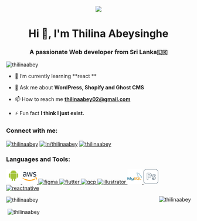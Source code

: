 <div align="center"> <img src="https://user-images.githubusercontent.com/74038190/225813708-98b745f2-7d22-48cf-9150-083f1b00d6c9.gif"> </div>
<h1 align="center">Hi 👋, I'm Thilina Abeysinghe</h1>
<h3 align="center">A passionate Web developer from Sri Lanka🇱🇰</h3>

<p align="left"> <img src="https://komarev.com/ghpvc/?username=thilinaabey&label=Profile%20views&color=0e75b6&style=flat" alt="thilinaabey" /> </p>



- 🌱 I’m currently learning **react **

- 💬 Ask me about **WordPress, Shopify and Ghost CMS**

- 📫 How to reach me **thilinaabey02@gmail.com**

- ⚡ Fun fact **I think I just exist.**

<h3 align="left">Connect with me:</h3>
<p align="left">
<a href="https://twitter.com/thilinaabey" target="blank"><img align="center" src="https://raw.githubusercontent.com/rahuldkjain/github-profile-readme-generator/master/src/images/icons/Social/twitter.svg" alt="thilinaabey" height="30" width="40" /></a>
<a href="https://linkedin.com/in/thilinaabey" target="blank"><img align="center" src="https://raw.githubusercontent.com/rahuldkjain/github-profile-readme-generator/master/src/images/icons/Social/linked-in-alt.svg" alt="in/thilinaabey" height="30" width="40" /></a>
<a href="https://instagram.com/_kick_._" target="blank"><img align="center" src="https://raw.githubusercontent.com/rahuldkjain/github-profile-readme-generator/master/src/images/icons/Social/instagram.svg" alt="thilinaabey" height="30" width="40" /></a>
</p>

<h3 align="left">Languages and Tools:</h3>
<p align="left"> <a href="https://developer.android.com" target="_blank" rel="noreferrer"> <img src="https://raw.githubusercontent.com/devicons/devicon/master/icons/android/android-original-wordmark.svg" alt="android" width="40" height="40"/> </a> <a href="https://aws.amazon.com" target="_blank" rel="noreferrer"> <img src="https://raw.githubusercontent.com/devicons/devicon/master/icons/amazonwebservices/amazonwebservices-original-wordmark.svg" alt="aws" width="40" height="40"/> </a> <a href="https://www.figma.com/" target="_blank" rel="noreferrer"> <img src="https://www.vectorlogo.zone/logos/figma/figma-icon.svg" alt="figma" width="40" height="40"/> </a> <a href="https://flutter.dev" target="_blank" rel="noreferrer"> <img src="https://www.vectorlogo.zone/logos/flutterio/flutterio-icon.svg" alt="flutter" width="40" height="40"/> </a> <a href="https://cloud.google.com" target="_blank" rel="noreferrer"> <img src="https://www.vectorlogo.zone/logos/google_cloud/google_cloud-icon.svg" alt="gcp" width="40" height="40"/> </a> <a href="https://www.adobe.com/in/products/illustrator.html" target="_blank" rel="noreferrer"> <img src="https://www.vectorlogo.zone/logos/adobe_illustrator/adobe_illustrator-icon.svg" alt="illustrator" width="40" height="40"/> </a> <a href="https://www.mysql.com/" target="_blank" rel="noreferrer"> <img src="https://raw.githubusercontent.com/devicons/devicon/master/icons/mysql/mysql-original-wordmark.svg" alt="mysql" width="40" height="40"/> </a> <a href="https://www.photoshop.com/en" target="_blank" rel="noreferrer"> <img src="https://raw.githubusercontent.com/devicons/devicon/master/icons/photoshop/photoshop-line.svg" alt="photoshop" width="40" height="40"/> </a> <a href="https://reactnative.dev/" target="_blank" rel="noreferrer"> <img src="https://reactnative.dev/img/header_logo.svg" alt="reactnative" width="40" height="40"/> </a> </p>





<p><img align="right" src="https://github-readme-stats.vercel.app/api/top-langs?username=thilinaabey&show_icons=true&locale=en&layout=compact" alt="thilinaabey" /></p>


<p><img align="center" src="https://github-readme-streak-stats.herokuapp.com/?user=thilinaabey&" alt="thilinaabey" /></p>




<p>&nbsp;<img align="center" src="https://github-readme-stats.vercel.app/api?username=thilinaabey&show_icons=true&locale=en" alt="thilinaabey" /></p>

